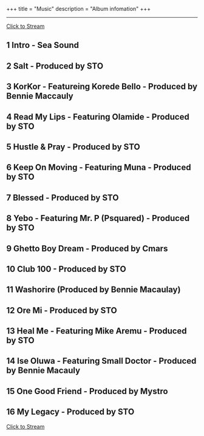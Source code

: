 +++
title = "Music"
description = "Album infomation"
+++

---

[Click to Stream](https://lamboginny.fanlink.to/Salt)

## 1 Intro - Sea Sound
## 2 Salt - Produced by STO
## 3 KorKor - Featureing Korede Bello - Produced by Bennie Maccauly
## 4 Read My Lips - Featuring Olamide - Produced by STO
## 5 Hustle & Pray - Produced by STO
## 6 Keep On Moving - Featuring Muna - Produced by STO
## 7 Blessed - Produced by STO
## 8 Yebo - Featuring Mr. P (Psquared) - Produced by STO
## 9 Ghetto Boy Dream - Produced by Cmars
## 10 Club 100 - Produced by STO
## 11 Washorire (Produced by Bennie Macaulay)
## 12 Ore Mi - Produced by STO
## 13 Heal Me - Featuring Mike Aremu - Produced by STO
## 14 Ise Oluwa - Featuring Small Doctor - Produced by Bennie Macauly
## 15 One Good Friend - Produced by Mystro
## 16 My Legacy - Produced by STO

[Click to Stream](https://lamboginny.fanlink.to/Salt)
